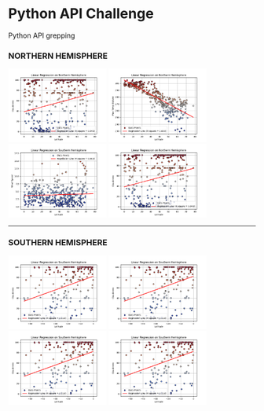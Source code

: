 # Python API Challenge
Python API grepping

### NORTHERN HEMISPHERE


<img src="images/northern-linear-regression-cloudiness.png" width="200" style="display: inline;"/>
<img src="images/northern-linear-regression-temp.png" width="200" style="display: inline;"/>
<img src="images/northern-linear-regression-windspeed.png" width="200" style="display: inline;"/>
<img src="images/northern-linear-regression-cloudiness.png" width="200" style="display: inline;"/>

---
### SOUTHERN HEMISPHERE

<img src="images/southern-linear-regression-cloudiness.png" width="200" style="display: inline;"/>
<img src="images/southern-linear-regression-cloudiness.png" width="200" style="display: inline;"/>
<img src="images/southern-linear-regression-cloudiness.png" width="200" style="display: inline;"/>
<img src="images/southern-linear-regression-cloudiness.png" width="200" style="display: inline;"/>



<!-- 
![Cloudiness vs Latitude](images/northern-linear-regression-humidity.png)
![Cloudiness vs Latitude](images/northern-linear-regression-temp.png)
![Cloudiness vs Latitude](images/northern-linear-regression-windspeed.png)


![Cloudiness vs Latitude](images/southern-linear-regression-cloudiness.png)
![Cloudiness vs Latitude](images/southern-linear-regression-humidity.png)
![Cloudiness vs Latitude](images/southern-linear-regression-temp.png)
![Cloudiness vs Latitude](images/southern-linear-regression-windspeed.png)

-->